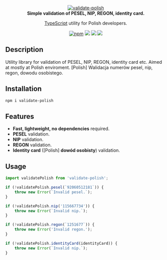 <p align="center">
    <a href="https://github.com/radarsu/validate-polish/" target="blank"><img src="https://raw.githubusercontent.com/radarsu/validate-polish/master/assets/logo.png" alt="validate-polish" /></a><br/>
    <strong>Simple validation of PESEL, NIP, REGON, identity card.</strong>
</p>

<p align="center">
<a href="https://github.com/Microsoft/TypeScript" target="blank">TypeScript</a> utility for Polish developers.<br/>
</p>

<p align="center">
	<a href="https://www.npmjs.com/package/validate-polish" target="_blank" alt="npm validate-polish"><img src="https://img.shields.io/npm/v/validate-polish.svg" alt="npm" /></a>
	<img src="https://img.shields.io/github/license/radarsu/validate-polish.svg" />
	<img src="https://img.shields.io/github/stars/radarsu/validate-polish.svg" />
	<a href="https://twitter.com/radarsujs"><img src="https://img.shields.io/twitter/url/https/github.com/radarsu/validate-polish.svg?style=social" /></a>
</p>

## Description

Utility library for validation of PESEL, NIP, REGON, identity card etc. Aimed at mostly at Polish enviroment. [Polish] Walidacja numerów pesel, nip, regon, dowodu osobistego.

## Installation

```sh
npm i validate-polish
```

## Features

- <strong>Fast, lightweight, no dependencies</strong> required.
- <strong>PESEL</strong> validation.
- <strong>NIP</strong> validation.
- <strong>REGON</strong> validation.
- <strong>Identity card</strong> ([Polish] <strong>dowód osobisty</strong>) validation.

## Usage
```ts
import validatePolish from 'validate-polish';

if (!validatePolish.pesel(`92060512181`)) {
    throw new Error(`Invalid pesel.`);
}

if (!validatePolish.nip('115667734')) {
    throw new Error(`Invalid nip.`);
}

if (!validatePolish.regon(`1251677`)) {
    throw new Error('Invalid regon.');
}

if (!validatePolish.identityCard(identityCard)) {
    throw new Error(`Invalid nip.`);
}
```
